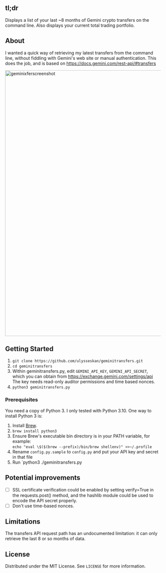 ## tl;dr
Displays a list of your last ~8 months of Gemini crypto transfers on the command line.
Also displays your current total trading portfolio.

## About
I wanted a quick way of retrieving my latest transfers from the command line, without fiddling with
Gemini's web site or manual authentication.  This does the job, and is based on https://docs.gemini.com/rest-api/#transfers

<img width="860" alt="geminixferscreenshot" src="https://user-images.githubusercontent.com/71786368/233815717-8177d8b8-174c-45ea-8cdd-8fcbc1de1f81.png">

## Getting Started

1. ```git clone https://github.com/ulysseskan/geminitransfers.git```
2. ```cd geminitransfers```
3. Within geminitransfers.py, edit `GEMINI_API_KEY`, `GEMINI_API_SECRET`, which you can obtain from
   https://exchange.gemini.com/settings/api The key needs read-only auditor permissions and time based nonces.
4. ```python3 geminitransfers.py```

### Prerequisites

You need a copy of Python 3.  I only tested with Python 3.10.  One way to install Python 3 is:

1. Install [Brew](https://brew.sh).
2. ```brew install python3```
3. Ensure Brew's executable bin directory is in your PATH variable, for example:<br>
```echo "eval \$($(brew --prefix)/bin/brew shellenv)" >>~/.profile```
4. Rename `config.py.sample` to `config.py` and put your API key and secret in that file
5. Run `python3 ./geminitransfers.py

## Potential improvements

- [ ] SSL certificate verification could be enabled by setting verify=True in the requests.post()
method, and the hashlib module could be used to encode the API secret properly.
- [ ] Don't use time-based nonces.

## Limitations

The transfers API request path has an undocumented limitation: it can only retrieve the last 8 or so
months of data.

## License

Distributed under the MIT License. See `LICENSE` for more information.
